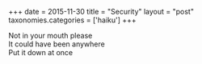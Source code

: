 +++
date = 2015-11-30
title = "Security"
layout = "post"
taxonomies.categories = ['haiku']
+++

Not in your mouth please  
It could have been anywhere  
Put it down at once
